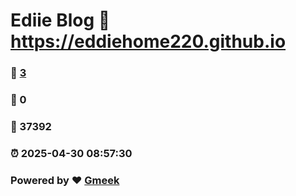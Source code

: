 # Ediie Blog :link: https://eddiehome220.github.io 
### :page_facing_up: [3](https://eddiehome220.github.io/tag.html) 
### :speech_balloon: 0 
### :hibiscus: 37392 
### :alarm_clock: 2025-04-30 08:57:30 
### Powered by :heart: [Gmeek](https://github.com/Meekdai/Gmeek)
